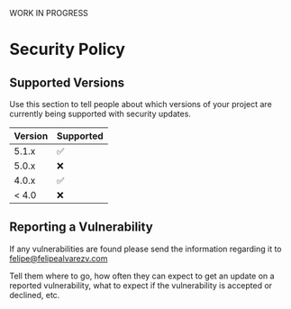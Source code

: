 WORK IN PROGRESS
# Security Policy

## Supported Versions

Use this section to tell people about which versions of your project are
currently being supported with security updates.

| Version | Supported          |
| ------- | ------------------ |
| 5.1.x   | :white_check_mark: |
| 5.0.x   | :x:                |
| 4.0.x   | :white_check_mark: |
| < 4.0   | :x:                |

## Reporting a Vulnerability

If any vulnerabilities are found please send the information regarding it to felipe@felipealvarezv.com


Tell them where to go, how often they can expect to get an update on a
reported vulnerability, what to expect if the vulnerability is accepted or
declined, etc.

